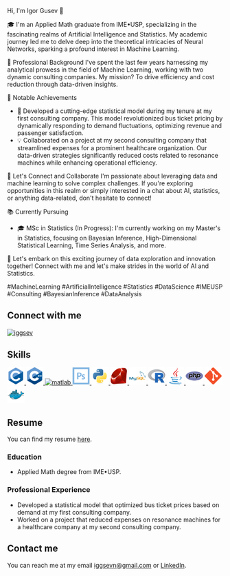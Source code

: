 Hi, I'm Igor Gusev 👋

🎓 I'm an Applied Math graduate from IME•USP, specializing in the fascinating realms of Artificial Intelligence and Statistics. My academic journey led me to delve deep into the theoretical intricacies of Neural Networks, sparking a profound interest in Machine Learning.

💼 Professional Background
I've spent the last few years harnessing my analytical prowess in the field of Machine Learning, working with two dynamic consulting companies. My mission? To drive efficiency and cost reduction through data-driven insights.

🌟 Notable Achievements
- 🔬 Developed a cutting-edge statistical model during my tenure at my first consulting company. This model revolutionized bus ticket pricing by dynamically responding to demand fluctuations, optimizing revenue and passenger satisfaction.
- 💡 Collaborated on a project at my second consulting company that streamlined expenses for a prominent healthcare organization. Our data-driven strategies significantly reduced costs related to resonance machines while enhancing operational efficiency.

🤖 Let's Connect and Collaborate
I'm passionate about leveraging data and machine learning to solve complex challenges. If you're exploring opportunities in this realm or simply interested in a chat about AI, statistics, or anything data-related, don't hesitate to connect!

📚 Currently Pursuing
- 🎓 MSc in Statistics (In Progress): I'm currently working on my Master's in Statistics, focusing on Bayesian Inference, High-Dimensional Statistical Learning, Time Series Analysis, and more.

🚀 Let's embark on this exciting journey of data exploration and innovation together! Connect with me and let's make strides in the world of AI and Statistics.

#MachineLearning #ArtificialIntelligence #Statistics #DataScience #IMEUSP #Consulting #BayesianInference #DataAnalysis


## Connect with me

<p align="left">
<a href="https://linkedin.com/in/iggsev" target="blank"><img align="center" src="https://raw.githubusercontent.com/rahuldkjain/github-profile-readme-generator/master/src/images/icons/Social/linked-in-alt.svg" alt="iggsev" height="30" width="40" /></a>
</p>

## Skills
<p align="left">
<a href="https://www.cprogramming.com/" target="_blank"> <img src="https://raw.githubusercontent.com/devicons/devicon/master/icons/c/c-original.svg" alt="c" width="40" height="40"/> </a>
<a href="https://www.w3schools.com/cpp/" target="_blank"> <img src="https://raw.githubusercontent.com/devicons/devicon/master/icons/cplusplus/cplusplus-original.svg" alt="cplusplus" width="40" height="40"/> </a>
<a href="https://www.mathworks.com/" target="_blank"> <img src="https://upload.wikimedia.org/wikipedia/commons/2/21/Matlab_Logo.png" alt="matlab" width="40" height="40"/> </a>
<a href="https://www.photoshop.com/en" target="_blank"> <img src="https://raw.githubusercontent.com/devicons/devicon/master/icons/photoshop/photoshop-line.svg" alt="photoshop" width="40" height="40"/> </a>
<a href="https://www.python.org" target="_blank"> <img src="https://raw.githubusercontent.com/devicons/devicon/master/icons/python/python-original.svg" alt="python" width="40" height="40"/> </a>
<a href="https://www.ruby-lang.org/en/" target="_blank"> <img src="https://raw.githubusercontent.com/devicons/devicon/master/icons/ruby/ruby-original.svg" alt="ruby" width="40" height="40"/> </a>
<a href="https://www.w3schools.com/sql/" target="_blank"> <img src="https://raw.githubusercontent.com/devicons/devicon/master/icons/mysql/mysql-original-wordmark.svg" alt="sql" width="40" height="40"/> </a>
<a href="https://www.r-project.org/" target="_blank"> <img src="https://raw.githubusercontent.com/devicons/devicon/master/icons/r/r-original.svg" alt="r" width="40" height="40"/> </a>
<a href="https://www.java.com/" target="_blank"> <img src="https://raw.githubusercontent.com/devicons/devicon/master/icons/java/java-original.svg" alt="java" width="40" height="40"/> </a>
<a href="https://www.php.net/" target="_blank"> <img src="https://raw.githubusercontent.com/devicons/devicon/master/icons/php/php-original.svg" alt="php" width="40" height="40"/> </a>
<a href="https://git-scm.com/" target="_blank"> <img src="https://raw.githubusercontent.com/devicons/devicon/master/icons/git/git-original.svg" alt="git" width="40" height="40"/> </a>
<a href="https://www.docker.com/" target="_blank"> <img src="https://raw.githubusercontent.com/devicons/devicon/master/icons/docker/docker-original.svg" alt="docker" width="40" height="40"/> </a>
</p>

## Resume

You can find my resume [here](https://github.com/iggsev/iggsev/blob/main/CV-2023.pdf).

### Education

* Applied Math degree from IME•USP.

### Professional Experience

* Developed a statistical model that optimized bus ticket prices based on demand at my first consulting company.
* Worked on a project that reduced expenses on resonance machines for a healthcare company at my second consulting company.

## Contact me

You can reach me at my email iggsevn@gmail.com or [LinkedIn](https://www.linkedin.com/in/iggsev/).
